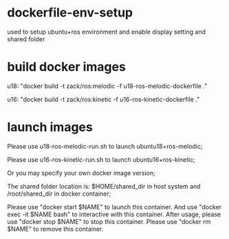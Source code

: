 # dockerfile-env-setup
used to setup ubuntu+ros environment and enable display setting and shared folder

# build docker images
u18: "docker build -t zack/ros:melodic -f u18-ros-melodic-dockerfile ."

u16: "docker build -t zack/ros:kinetic -f u16-ros-kinetic-dockerfile ."

# launch images
Please use u18-ros-melodic-run.sh to launch ubuntu18+ros-melodic;

Please use u16-ros-kinetic-run.sh to launch ubuntu16+ros-kinetic;

Or you may specify your own docker image version;

The shared folder location is: $HOME/shared_dir in host system and /root/shared_dir in docker container;

Please use "docker start $NAME" to launch this container. 
And use "docker exec -it $NAME bash" to interactive with this container. 
After usage, please use "docker stop $NAME" to stop this container.
Please use "docker rm $NAME" to remove this container.
